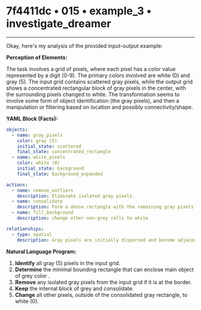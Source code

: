 # 7f4411dc • 015 • example_3 • investigate_dreamer

---
Okay, here's my analysis of the provided input-output example:

**Perception of Elements:**

The task involves a grid of pixels, where each pixel has a color value represented by a digit (0-9). The primary colors involved are white (0) and gray (5). The input grid contains scattered gray pixels, while the output grid shows a concentrated rectangular block of gray pixels in the center, with the surrounding pixels changed to white. The transformation seems to involve some form of object identification (the gray pixels), and then a manipulation or filtering based on location and possibly connectivity/shape.

**YAML Block (Facts):**



```yaml
objects:
  - name: gray_pixels
    color: gray (5)
    initial_state: scattered
    final_state: concentrated_rectangle
  - name: white_pixels
    color: white (0)
    initial_state: background
    final_state: background_expanded

actions:
  - name: remove_outliers
    description: Eliminate isolated gray pixels.
  - name: consolidate
    description: Form a dense rectangle with the remaining gray pixels.
  - name: fill_background
    description: change other non-grey cells to white

relationships:
  - type: spatial
    description: Gray pixels are initially dispersed and become adjacent in a rectangular shape.
```



**Natural Language Program:**

1.  **Identify** all gray (5) pixels in the input grid.
2.  **Determine** the minimal bounding rectangle that can enclose main object of grey color .
3.  **Remove** any isolated gray pixels from the input grid if it is at the border.
4. **Keep** the internal block of grey and consolidate.
5.  **Change** all other pixels, outside of the consolidated gray rectangle, to white (0).

